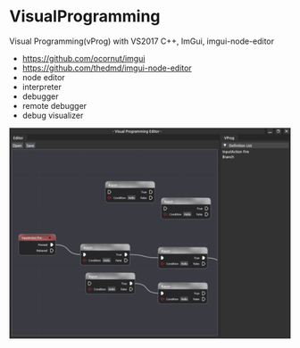 # VisualProgramming
Visual Programming(vProg) with VS2017 C++, ImGui, imgui-node-editor
- https://github.com/ocornut/imgui
- https://github.com/thedmd/imgui-node-editor
- node editor
- interpreter
- debugger
- remote debugger
- debug visualizer

![](https://github.com/jjuiddong/VisualProgramming/blob/master/Doc/screenshot2.jpg?raw=true)
